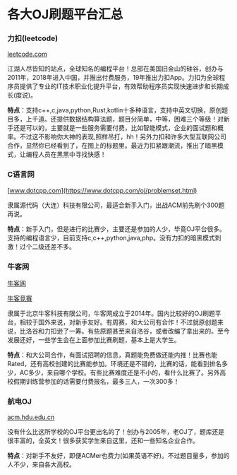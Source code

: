 # 各大OJ刷题平台汇总

### 力扣(leetcode)

[leetcode.com](https://leetcode.com/)

江湖人尽皆知的站点，全球知名的编程平台！总部在美国旧金山的硅谷，创办与2011年，2018年进入中国，并推出付费服务，19年推出力扣App。力扣为全球程序员提供了专业的IT技术职业化提升平台，有效帮助程序员实现快速进步和长期成长(度说)。

**特点**：支持c++,c,java,python,Rust,kotlin十多种语言，支持中英文切换，原创题目多，上千道。还提供数据结构算法题，题目分简单，中等，困难三个等级！对新手还是可以的，主要就是一些服务需要付费，比如智能模式，企业的面试题和概率。不过这不影响你大神的表现,照样吊打，hh！另外力扣和许多大型互联网公司合作，显然你已经看到了，在图上的标题里。最近力扣紧跟潮流，推出了暗黑模式，让编程人员在黑黑中寻找快感！

### C语言网

[www.dotcpp.com](https://www.dotcpp.com/oj/problemset.html)

隶属源代码（大连）科技有限公司，最适合新手入门，出战ACM前先刷个300题再说。

**特点**：新手入门，但是进行的比赛少，主要还是参加的人少，毕竟OJ平台很多。支持的编程语言少，目前支持c,c++,python,java,php。没有力扣的暗黑模式刺激！过个二级还差不多。

### 牛客网

[牛客网](https://www.nowcoder.com/)

[牛客竞赛](https://ac.nowcoder.com)

隶属于北京牛客科技有限公司，牛客网成立于2014年。国内比较好的OJ刷题平台，相较于国外来说，对新手友好。有周赛，和大公司有合作！不过就原创题来说，比洛谷和力扣逊了一筹。有些原题甚至来自洛谷，或者改编了拿出来的。至今发展还好，一些学生会在上面参加比赛刷题，基本上是大学生。

**特点**：和大公司合作，有面试招聘的信息，真题能免费做还能内推！比赛也能Rated，还有高校创建的比赛能参加。环境还是不错的，比赛的话，能看到排名多少，AC多少，来自哪个学校。有些比赛难度还是不小的，看什么比赛了。另外高校假期训练营参加的话需要付费报名，最多三人，一次300多！

### 航电OJ

[acm.hdu.edu.cn](http://acm.hdu.edu.cn/)

没有什么比这所学校的OJ平台更出名的了！创办与2005年，老OJ了，题库还是很丰富的，全英文！很多获奖学生来自这里，还和一些知名企业合作。

**特点**：对新手不友好，即便ACMer也费力(如果英语不好)。不过题目量多，参加的人不少，来自各大高校。

